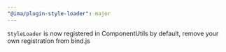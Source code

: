 ```yaml
---
"@ima/plugin-style-loader": major
---
```


`StyleLoader` is now registered in ComponentUtils by default, remove your own registration from bind.js
